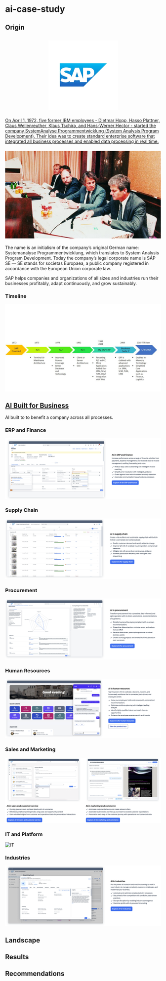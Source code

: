 # ai-case-study

## Origin

<h2 align="center">

<a href="https://www.sap.com/index.html">![SAP Logo](download.png)

</h2>

On April 1, 1972, five former IBM employees - Dietmar Hopp, Hasso Plattner, Claus Wellenreuther, Klaus Tschira, and Hans-Werner Hector - started the company SystemAnalyse Programmentwicklung (System Analysis Program Development). Their idea was to create standard enterprise software that integrated all business processes and enabled data processing in real time.

<h3 align="center">

[![The History of SAP](historypic.jpg)](https://youtu.be/g-UaUrETB1E)

</h3>

The name is an initialism of the company’s original German name: Systemanalyse Programmentwicklung, which translates to System Analysis Program Development. Today the company’s legal corporate name is SAP SE — SE stands for societas Europaea, a public company registered in accordance with the European Union corporate law.

SAP helps companies and organizations of all sizes and industries run their businesses profitably, adapt continuously, and grow sustainably.

<h4 align="center">

### Timeline

![SAP Timeline](hitory-sap-timeline.jpg)

</h4>

## [AI Built for Business](https://www.sap.com/products/artificial-intelligence.html)

AI built to to benefit a company across all processes. 

### ERP and Finance

![ERP](erp.png)

### Supply Chain

![Supply Chain](supplychain.png)

### Procurement

![Procurement](procurement.png)

### Human Resources

![HR](hr.png)

### Sales and Marketing

![SM](sm.png)

### IT and Platform

![IT]()

### Industries

![Industries](Industries.png)

## Landscape

## Results

## Recommendations
